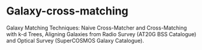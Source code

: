 # Galaxy-cross-matching
Galaxy Matching Techniques: Naive Cross-Matcher and Cross-Matching with k-d Trees, Aligning Galaxies from Radio Survey (AT20G BSS Catalogue) and Optical Survey (SuperCOSMOS Galaxy Catalogue).
